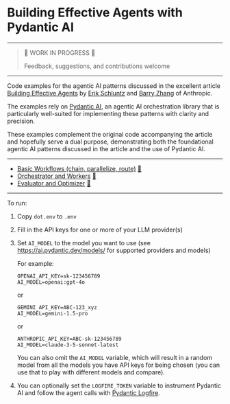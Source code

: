 # Building Effective Agents with Pydantic AI

---
> 🚧 WORK IN PROGRESS 🚧
> 
> Feedback, suggestions, and contributions welcome
---

Code examples for the agentic AI patterns discussed in the excellent article
[Building Effective Agents](https://www.anthropic.com/research/building-effective-agents)
by [Erik Schluntz](https://github.com/eschluntz) and [Barry Zhang](https://github.com/ItsBarryZ)
of Anthropic.

The examples rely on [Pydantic AI](https://ai.pydantic.dev/), an agentic AI
orchestration library that is particularly well-suited for implementing these patterns
with clarity and precision.

These examples complement the original code accompanying the
article and hopefully serve a dual purpose, demonstrating both the foundational agentic AI
patterns discussed in the article and the use of Pydantic AI.

---

- [Basic Workflows (chain, parallelize, route)](basic_workflows.ipynb)
  [📖](https://nbsanity.com/intellectronica/building-effective-agents-with-pydantic-ai/blob/main/basic_workflows.ipynb)
- [Orchestrator and Workers](orchestrator_workers.ipynb)
  [📖](https://nbsanity.com/intellectronica/building-effective-agents-with-pydantic-ai/blob/main/orchestrator_workers.ipynb)
- [Evaluator and Optimizer](evaluator_optimizer.ipynb)
  [📖](https://nbsanity.com/intellectronica/building-effective-agents-with-pydantic-ai/blob/main/evaluator_optimizer.ipynb)

---

To run:
1. Copy `dot.env` to `.env`
2. Fill in the API keys for one or more of your LLM provider(s)
3. Set `AI_MODEL` to the model you want to use
   (see https://ai.pydantic.dev/models/ for supported providers and models)

   For example:
   ```
   OPENAI_API_KEY=sk-123456789
   AI_MODEL=openai:gpt-4o
   ```
   or
   ```
   GEMINI_API_KEY=ABC-123_xyz
   AI_MODEL=gemini-1.5-pro
   ```
   or
   ```
   ANTHROPIC_API_KEY=ABC-sk-123456789
   AI_MODEL=claude-3-5-sonnet-latest
   ```
   You can also omit the `AI_MODEL` variable, which will result in a random model from all the models you have
   API keys for being chosen (you can use that to play with different models and compare).

4. You can optionally set the `LOGFIRE_TOKEN` variable to instrument Pydantic AI and follow the agent calls
   with [Pydantic Logfire](https://logfire.pydantic.dev/).